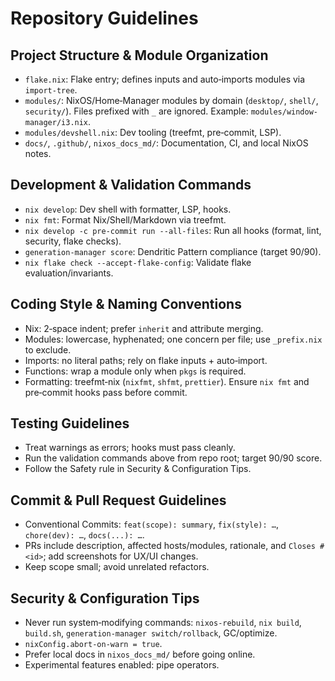 # Repository Guidelines

## Project Structure & Module Organization

- `flake.nix`: Flake entry; defines inputs and auto‑imports modules via `import-tree`.
- `modules/`: NixOS/Home‑Manager modules by domain (`desktop/`, `shell/`, `security/`). Files prefixed with `_` are ignored. Example: `modules/window-manager/i3.nix`.
- `modules/devshell.nix`: Dev tooling (treefmt, pre‑commit, LSP).
- `docs/`, `.github/`, `nixos_docs_md/`: Documentation, CI, and local NixOS notes.

## Development & Validation Commands

- `nix develop`: Dev shell with formatter, LSP, hooks.
- `nix fmt`: Format Nix/Shell/Markdown via treefmt.
- `nix develop -c pre-commit run --all-files`: Run all hooks (format, lint, security, flake checks).
- `generation-manager score`: Dendritic Pattern compliance (target 90/90).
- `nix flake check --accept-flake-config`: Validate flake evaluation/invariants.

## Coding Style & Naming Conventions

- Nix: 2‑space indent; prefer `inherit` and attribute merging.
- Modules: lowercase, hyphenated; one concern per file; use `_prefix.nix` to exclude.
- Imports: no literal paths; rely on flake inputs + auto‑import.
- Functions: wrap a module only when `pkgs` is required.
- Formatting: treefmt‑nix (`nixfmt`, `shfmt`, `prettier`). Ensure `nix fmt` and pre‑commit hooks pass before commit.

## Testing Guidelines

- Treat warnings as errors; hooks must pass cleanly.
- Run the validation commands above from repo root; target 90/90 score.
- Follow the Safety rule in Security & Configuration Tips.

## Commit & Pull Request Guidelines

- Conventional Commits: `feat(scope): summary`, `fix(style): …`, `chore(dev): …`, `docs(...): …`.
- PRs include description, affected hosts/modules, rationale, and `Closes #<id>`; add screenshots for UX/UI changes.
- Keep scope small; avoid unrelated refactors.

## Security & Configuration Tips

- Never run system‑modifying commands: `nixos-rebuild`, `nix build`, `build.sh`, `generation-manager switch/rollback`, GC/optimize.
- `nixConfig.abort-on-warn = true`.
- Prefer local docs in `nixos_docs_md/` before going online.
- Experimental features enabled: pipe operators.
